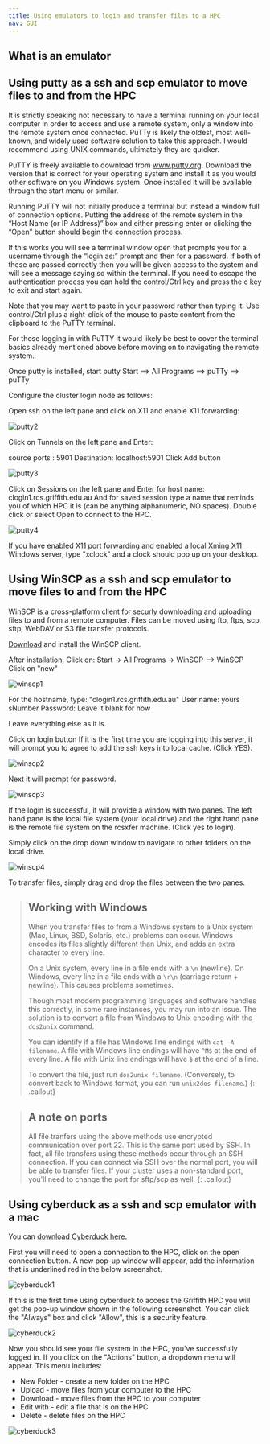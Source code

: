 ```yaml
---
title: Using emulators to login and transfer files to a HPC
nav: GUI
---
```


## What is an emulator

## Using putty as a ssh and scp emulator to move files to and from the HPC 

It is strictly speaking not necessary to have a terminal running on your local computer in order to access and use a remote system, only a window into the remote system once connected. PuTTy is likely the oldest, most well-known, and widely used software solution to take this approach. I would recommend using UNIX commands, ultimately they are quicker.

PuTTY is freely available to download from www.putty.org. Download the version that is correct for your operating system and install it as you would other software on you Windows system. Once installed it will be available through the start menu or similar.

Running PuTTY will not initially produce a terminal but instead a window full of connection options. Putting the address of the remote system in the “Host Name (or IP Address)” box and either pressing enter or clicking the “Open” button should begin the connection process.

If this works you will see a terminal window open that prompts you for a username through the “login as:” prompt and then for a password. If both of these are passed correctly then you will be given access to the system and will see a message saying so within the terminal. If you need to escape the authentication process you can hold the control/Ctrl key and press the c key to exit and start again.

Note that you may want to paste in your password rather than typing it. Use control/Ctrl plus a right-click of the mouse to paste content from the clipboard to the PuTTY terminal.

For those logging in with PuTTY it would likely be best to cover the terminal basics already mentioned above before moving on to navigating the remote system. 

Once putty is installed, start putty
Start ==> All Programs ==> puTTy ==> puTTy

Configure the cluster login node as follows:

Open ssh on the left pane and click on X11 and enable X11 forwarding:

![putty2](../images/putty1.JPG)

Click on Tunnels on the left pane and Enter:

source ports : 5901
Destination: localhost:5901
Click Add button

![putty3](../images/putty2.JPG)

Click on Sessions on the left pane and Enter for host name: clogin1.rcs.griffith.edu.au
And for saved session type a name that reminds you of which HPC it is (can be anything alphanumeric, NO spaces). Double click or select Open to connect to the HPC.

![putty4](../images/putty3.JPG)

If you have enabled X11 port forwarding and enabled a local Xming X11 Windows server, type "xclock" and a clock should pop up on your desktop.


## Using WinSCP as a ssh and scp emulator to move files to and from the HPC

WinSCP is a cross-platform client for securly downloading and uploading files to and from a remote computer. Files can be moved using ftp, ftps, scp, sftp, WebDAV or S3 file transfer protocols.

<a href="https://winscp.net/download/WinSCP-5.15.9-Setup.exe" target="_blank">Download</a> and install the WinSCP client.

After installation, Click on:
Start -> All Programs -> WinSCP --> WinSCP
Click on "new"

![winscp1](../images/winscp1.JPG)

For the hostname, type: "clogin1.rcs.griffith.edu.au"
User name: yours sNumber
Password: Leave it blank for now

Leave everything else as it is.

Click on login button
If it is the first time you are logging into this server, it will prompt you to agree to add the ssh keys into local cache. (Click YES).

![winscp2](../images/winscp2.JPG)

Next it will prompt for password.

![winscp3](../images/winscp3.JPG)

If the login is successful, it will provide a window with two panes.
The left hand pane is the local file system (your local drive) and the right hand pane is the remote file system on the rcsxfer machine.
(Click yes to login).

Simply click on the drop down window to navigate to other folders on the local drive.

![winscp4](../images/winscp4.png)

To transfer files, simply drag and drop the files between the two panes.

> ## Working with Windows
> When you transfer files to from a Windows system to a Unix system 
> (Mac, Linux, BSD, Solaris, etc.) problems can occur.
> Windows encodes its files slightly different than Unix,
> and adds an extra character to every line.
> 
> On a Unix system, every line in a file ends with a `\n` (newline).
> On Windows, every line in a file ends with a `\r\n` (carriage return + newline).
> This causes problems sometimes.
> 
> Though most modern programming languages and software handles this correctly,
> in some rare instances, you may run into an issue.
> The solution is to convert a file from Windows to Unix encoding with the `dos2unix` command.
> 
> You can identify if a file has Windows line endings with `cat -A filename`.
> A file with Windows line endings will have `^M$` at the end of every line.
> A file with Unix line endings will have `$` at the end of a line.
> 
> To convert the file, just run `dos2unix filename`.
> (Conversely, to convert back to Windows format, you can run `unix2dos filename`.)
{: .callout}

> ## A note on ports
> All file tranfers using the above methods use encrypted communication over port 22.
> This is the same port used by SSH.
> In fact, all file transfers using these methods occur through an SSH connection.
> If you can connect via SSH over the normal port, you will be able to transfer files.
> If your cluster uses a non-standard port, you'll need to change the port for sftp/scp 
> as well.
{: .callout}


## Using cyberduck as a ssh and scp emulator with a mac

You can <a href="https://cyberduck.io/download/" target="_blank"> download Cyberduck here. </a>

First you will need to open a connection to the HPC, click on the open connection button. A new pop-up window will appear, add the information that is underlined red in the below screenshot.

![cyberduck1](../images/cyberduck1.png)

If this is the first time using cyberduck to access the Griffith HPC you will get the pop-up window shown in the following screenshot. You can click the "Always" box and click "Allow", this is a security feature.

![cyberduck2](../images/cyberduck2.png)

Now you should see your file system in the HPC, you've successfully logged in. If you click on the "Actions" button, a dropdown menu will appear. 
This menu includes:
* New Folder - create a new folder on the HPC
* Upload - move files from your computer to the HPC
* Download - move files from the HPC to your computer
* Edit with - edit a file that is on the HPC
* Delete - delete files on the HPC

![cyberduck3](../images/cyberduck3.png)